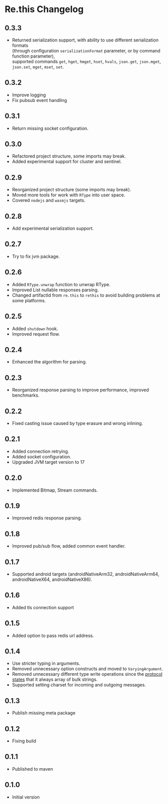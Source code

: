 # Re.this Changelog

## 0.3.3

* Returned serialization support, with ability to use different serialization formats \
  (through configuration `serializationFormat` parameter, or by command function parameter), \
  supported commands `get`, `hget`, `hmget`, `hset`, `hvals`, `json.get`, `json.mget`, `json.set`, `mget`, `mset`, `set`.

## 0.3.2

* Improve logging
* Fix pubsub event handling

## 0.3.1

* Return missing socket configuration.

## 0.3.0

* Refactored project structure, some imports may break.
* Added experimental support for cluster and sentinel.

## 0.2.9

* Reorganized project structure (some imports may break).
* Moved more tools for work with `RType` into user space.
* Covered `nodejs` and `wasmjs` targets.

## 0.2.8

* Add experimental serialization support.

## 0.2.7

* Try to fix jvm package.

## 0.2.6

* Added `RType.unwrap` function to unwrap RType.
* Improved List nullable responses parsing.
* Changed artifactId from `re.this` to `rethis` to avoid building problems at some platforms.

## 0.2.5

* Added `shutdown` hook.
* Improved request flow.

## 0.2.4

* Enhanced the algorithm for parsing.

## 0.2.3

* Reorganized response parsing to improve performance, improved benchmarks.

## 0.2.2

* Fixed casting issue caused by type erasure and wrong inlining.

## 0.2.1

* Added connection retrying.
* Added socket configuration.
* Upgraded JVM target version to 17

## 0.2.0

* Implemented Bitmap, Stream commands.

## 0.1.9

* Improved redis response parsing.

## 0.1.8

* Improved pub/sub flow, added common event handler.

## 0.1.7

* Supported android targets (androidNativeArm32, androidNativeArm64, androidNativeX64, androidNativeX86).

## 0.1.6

* Added tls connection support

## 0.1.5

* Added option to pass redis url address.

## 0.1.4

* Use stricter typing in arguments.
* Removed unnecessary option constructs and moved to `VaryingArgument`.
* Removed unnecessary different type write operations since
  the [protocol states](https://redis.io/docs/latest/develop/reference/protocol-spec/#resp-protocol-description)
  that it always array of bulk strings.
* Supported setting charset for incoming and outgoing messages.

## 0.1.3

* Publish missing meta package

## 0.1.2

* Fixing build

## 0.1.1

* Published to maven

## 0.1.0

* Initial version